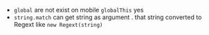 - `global` are not exist on mobile `globalThis`  yes
-  `string.match` can get string as argument . that string converted to Regext like `new Regext(string)`